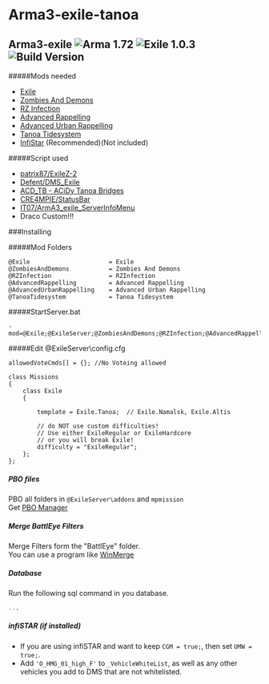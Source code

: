 # Arma3-exile-tanoa
## Arma3-exile ![Arma 1.72](https://img.shields.io/badge/Arma-1.72-blue.svg?style=plastic) ![Exile 1.0.3](https://img.shields.io/badge/Exile-1.0.3-C72651.svg?style=plastic) ![Build Version](https://img.shields.io/badge/Build_Version-1.1.0-lightgrey.svg?style=plastic)


#####Mods needed

* [Exile](http://www.exilemod.com/)
* [Zombies And Demons](http://steamcommunity.com/sharedfiles/filedetails/?id=501966277)
* [RZ Infection](http://steamcommunity.com/sharedfiles/filedetails/?id=614815221)
* [Advanced Rappelling](https://steamcommunity.com/sharedfiles/filedetails/?id=713709341)
* [Advanced Urban Rappelling](https://steamcommunity.com/sharedfiles/filedetails/?id=730310357)
* [Tanoa Tidesystem](https://steamcommunity.com/sharedfiles/filedetails/?id=914112746)
* [InfiStar](http://infistar.de) (Recommended)(Not included)

#####Script used

* [patrix87/ExileZ-2](https://github.com/patrix87/ExileZ-2)
* [Defent/DMS_Exile](https://github.com/Defent/DMS_Exile)
* [ACD_TB - ACiDy Tanoa Bridges](https://github.com/d4n1ch/acd_TB)
* [CRE4MPIE/StatusBar](https://github.com/CRE4MPIE/StatusBar)
* [IT07/ArmA3_exile_ServerInfoMenu](https://github.com/IT07/ArmA3_exile_ServerInfoMenu)
* Draco Custom!!!

###Installing

#####Mod Folders
```
@Exile						= Exile
@ZombiesAndDemons			= Zombies And Demons
@RZInfection				= RZInfection
@AdvancedRappelling			= Advanced Rappelling
@AdvancedUrbanRappelling	= Advanced Urban Rappelling
@TanoaTidesystem 			= Tanoa Tidesystem
```

#####StartServer.bat
```
-mod=@Exile;@ExileServer;@ZombiesAndDemons;@RZInfection;@AdvancedRappelling;@AdvancedUrbanRappelling;@TanoaTidesystem;
```

#####Edit @ExileServer\config.cfg
```
allowedVoteCmds[] = {}; //No Voteing allowed

class Missions
{
	class Exile
	{

		template = Exile.Tanoa;  // Exile.Namalsk, Exile.Altis
		
		// do NOT use custom difficulties!
		// Use either ExileRegular or ExileHardcore
		// or you will break Exile!
		difficulty = "ExileRegular";
	}; 
};
```

##### PBO  files
PBO all folders in ```@ExileServer\addons``` and ```mpmission```  
Get [PBO Manager](http://www.armaholic.com/page.php?id=16369)

##### Merge BattlEye Filters
Merge Filters form the "BattlEye" folder.  
You can use a program like [WinMerge](http://winmerge.org/)

##### Database
Run the following sql command in you database. 
```sql
...
```

##### infiSTAR (if installed)
* If you are using infiSTAR and want to keep ```CGM = true;```, then set ```UMW = true;```.
* Add ```'O_HMG_01_high_F'``` to ```_VehicleWhiteList```, as well as any other vehicles you add to DMS that are not whitelisted.
